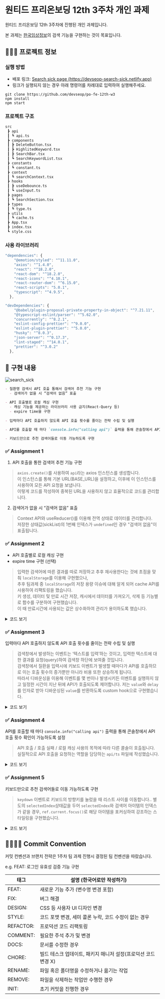# 원티드 프리온보딩 12th 3주차 개인 과제

원티드 프리온보딩 12th 3주차에 진행된 개인 과제입니다.

본 과제는 [한국임상정보](https://clinicaltrialskorea.com/)의 검색 기능을 구현하는 것이 목표입니다.

## 🧑🏻‍💻 프로젝트 정보

### 실행 방법
- 배포 링크: [Search sick page (https://devseop-search-sick.netlify.app)](https://devseop-search-sick.netlify.app)
- 링크가 실행되지 않는 경우 아래 명령어를 차례대로 입력하여 실행해주세요.

```
git clone https://github.com/devseop/po-fe-12th-w3
npm install
npm start
```

### 프로젝트 구조

```markdown
src
 ┣ api
 ┃ ┗ api.ts
 ┣ components
 ┃ ┣ DeleteButton.tsx
 ┃ ┣ HighlitedKeyword.tsx
 ┃ ┣ SearchBar.tsx
 ┃ ┗ SearchKeywordList.tsx
 ┣ constants
 ┃ ┗ constant.ts
 ┣ context
 ┃ ┗ searchContext.tsx
 ┣ hooks
 ┃ ┣ useDebounce.ts
 ┃ ┗ useInput.ts
 ┣ pages
 ┃ ┗ SearchSection.tsx
 ┣ types
 ┃ ┗ type.ts
 ┣ utils
 ┃ ┗ cache.ts
 ┣ App.tsx
 ┣ index.tsx
 ┗ style.css
```

### 사용 라이브러리

```javascript
"dependencies": {
    "@emotion/styled": "^11.11.0",
    "axios": "^1.4.0",
    "react": "^18.2.0",
    "react-dom": "^18.2.0",
    "react-icons": "^4.10.1",
    "react-router-dom": "^6.15.0",
    "react-scripts": "5.0.1",
    "typescript": "^4.9.5",
  },

"devDependencies": {
    "@babel/plugin-proposal-private-property-in-object": "^7.21.11",
    "@typescript-eslint/parser": "^5.62.0",
    "concurrently": "^8.2.1",
    "eslint-config-prettier": "^9.0.0",
    "eslint-plugin-prettier": "^5.0.0",
    "husky": "^8.0.3",
    "json-server": "^0.17.3",
    "lint-staged": "^14.0.1",
    "prettier": "^3.0.2"
  },
```

## 📝 구현 내용

![search_sick](https://github.com/devseop/po-fe-12th-w3/assets/102455161/cc47790e-0729-4222-98b4-0fddf8e83b04)

```markdown
- 질환명 검색시 API 호출 통해서 검색어 추천 기능 구현
  - 검색어가 없을 시 “검색어 없음” 표출

- API 호출별로 로컬 캐싱 구현
  - 캐싱 기능을 제공하는 라이브러리 사용 금지(React-Query 등)
  - expire time을 구현
    
- 입력마다 API 호출하지 않도록 API 호출 횟수를 줄이는 전략 수립 및 실행
    
- API를 호출할 때 마다 `console.info("calling api")` 출력을 통해 콘솔창에서 API 호출 횟수 확인이 가능하도록 설정

- 키보드만으로 추천 검색어들로 이동 가능하도록 구현
```

### ✅ Assignment 1
1. API 호출을 통한 검색어 추천 기능 구현
> `axios.create()`를 사용하여 `api`라는 axios 인스턴스를 생성합니다. <br /> 이 인스턴스를 통해 기본 URL(BASE_URL)을 설정하고, 이후에 이 인스턴스를 사용하여 모든 API 요청을 보냅니다. <br />이렇게 코드를 작성하여 중복된 URL을 사용하지 않고 효율적으로 코드를 관리합니다.

2. 검색어가 없을 시 “검색어 없음” 표출
> Context API와 useReducer()를 이용해 전역 상태로 데이터를 관리합니다. <br /> 저장한 상태값(sickList)의 1번째 인덱스가 `undefined`인 경우 "검색어 없음"이 표출됩니다.


### ✅ Assignment 2
- API 호출별로 로컬 캐싱 구현
- expire time 구현 (선택)
> 입력한 검색어에 따른 결과를 따로 저장하고 추후 재사용한다는 것에 초점을 맞춰 `localStorage`를 이용해 구현했으나, <br />  추후 팀과제 중 `localStorage`의 저장 용량 이슈에 대해 알게 되어 cache API를 사용하여 리팩토링을 했습니다. <br /> 키 생성, 데이터 및 만료 시간 저장, 캐시에서 데이터를 가져오기, 삭제 등 기능별로 함수를 구분하여 구현했습니다. <br /> 이 때 만료시간에 사용되는 값은 상수화하여 관리가 용이하도록 했습니다.
 
<details>
  <summary>코드 보기</summary>
 https://github.com/devseop/po-fe-12th-w3/blob/d2e8f4a0c89343efa9d88947eb79ee9743f9bdd9/src/utils/cache.ts#L9-L65
</details>

### ✅ Assignment 3
입력마다 API 호출하지 않도록 API 호출 횟수를 줄이는 전략 수립 및 실행
> 검색창에서 발생하는 이벤트는 ‘텍스트를 입력’하는 것이고, 입력한 텍스트에 대한 결과를 요청(query)하여 검색창 하단에 보여줄 것입니다. <br /> 검색창에서 질환을 입력시에 키보드 이벤트가 발생할 때마다가 API를 호출하므로 이는 호출 횟수의 증가뿐만 아니라 비용 또한 상승하게 됩니다. <br /> 따라서 디바운싱을 이용해 이벤트를 몇 번이나 발생시키든 이벤트를 실행하지 않고 일정한 시간이 지난 뒤에 API가 호출되도록 제어합니다. 저는 `value`와 `delay`를 인자로 받아 디바운싱된 `value`를 반환하도록 custom hook으로 구현했습니다.

<details>
  <summary>코드 보기</summary>
 https://github.com/devseop/po-fe-12th-w3/blob/d2e8f4a0c89343efa9d88947eb79ee9743f9bdd9/src/hooks/useDebounce.ts#L4-L18
</details>


### ✅ Assignment 4
API를 호출할 때 마다 `console.info("calling api")` 출력을 통해 콘솔창에서 API 호출 횟수 확인이 가능하도록 설정
> API 호출 / 호출 실패 / 로컬 캐싱 사용의 목적에 따라 다른 콜솔이 호출됩니다. 실질적으로 API 호출을 요청하는 역할을 담당하는 `api/ts` 파일에 작성했습니다.

<details>
  <summary>코드 보기</summary>
https://github.com/devseop/po-fe-12th-w3/blob/d2e8f4a0c89343efa9d88947eb79ee9743f9bdd9/src/api/api.ts#L19-L44
</details>

### ✅ Assignment 5
키보드만으로 추천 검색어들로 이동 가능하도록 구현
> `keydown` 이벤트로 키보드의 방향키를 눌렀을 때 리스트 사이를 이동합니다.. 별도의 `selectedIndex`상태값을 두어 `selectedIndex`와 검색어 아이템의 인덱스가 같을 경우, `ref.current.focus()`로 해당 아이템을 포커싱하여 강조하는 스타일링을 구현했습니다.

<details>
  <summary>코드 보기</summary>
https://github.com/devseop/po-fe-12th-w3/blob/d2e8f4a0c89343efa9d88947eb79ee9743f9bdd9/src/pages/SearchSection.tsx#L11-L49
</details>

## 🫱🏻‍🫲🏿 Commit Convention

커밋 컨벤션과 브랜치 전략은 1주차 팀 과제 진행시 결정된 팀 컨벤션을 따랐습니다.

e.g. FEAT: 로그인 유효성 검증 기능 구현

| 태그      | 설명 (한국어로만 작성하기)                                     |
| --------- | -------------------------------------------------------------- |
| FEAT:     | 새로운 기능 추가 (변수명 변경 포함)                            |
| FIX:      | 버그 해결                                                      |
| DESIGN:   | CSS 등 사용자 UI 디자인 변경                                   |
| STYLE:    | 코드 포맷 변경, 세미 콜론 누락, 코드 수정이 없는 경우          |
| REFACTOR: | 프로덕션 코드 리팩토링                                         |
| COMMENT:  | 필요한 주석 추가 및 변경                                       |
| DOCS:     | 문서를 수정한 경우                                             |
| CHORE:    | 빌드 테스크 업데이트, 패키지 매니저 설정(프로덕션 코드 변경 X) |
| RENAME:   | 파일 혹은 폴더명을 수정하거나 옮기는 작업                      |
| REMOVE:   | 파일을 삭제하는 작업만 수행한 경우                             |
| INIT:     | 초기 커밋을 진행한 경우                                        |
